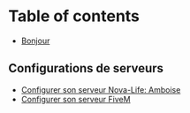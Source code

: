# Table of contents

* [Bonjour](README.md)

## Configurations de serveurs

* [Configurer son serveur Nova-Life: Amboise](basics/markdown.md)
* [Configurer son serveur FiveM](configurations-de-serveurs/configurer-son-serveur-fivem.md)
